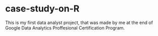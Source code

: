 # case-study-on-R
This is my first data analyst project, that was made by me at the end of Google Data Analytics Proffesional Certification Program.
